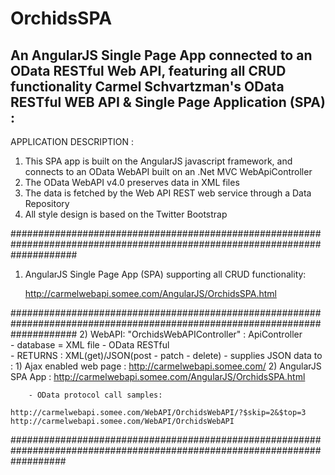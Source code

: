# OrchidsSPA
An AngularJS Single Page App connected to an OData RESTful Web API, featuring all CRUD functionality
Carmel Schvartzman's OData RESTful WEB API & Single Page Application (SPA) :
---------------------------------------------------------------------- 


APPLICATION DESCRIPTION :


1) This SPA app is built on the AngularJS javascript framework, and connects to an OData WebAPI 
built on an .Net MVC WebApiController
2) The OData WebAPI v4.0 preserves data in XML files
3) The data is fetched by the Web API REST web service through a Data Repository
4) All style design is based on the Twitter Bootstrap




############################################################################################################################
1) AngularJS Single Page App (SPA)  supporting all CRUD functionality:

  	  http://carmelwebapi.somee.com/AngularJS/OrchidsSPA.html



############################################################################################################################
2) WebAPI:  "OrchidsWebAPIController" : ApiController    
        - database = XML file - OData RESTful  
		- RETURNS : XML(get)/JSON(post - patch - delete)
        - supplies JSON data to :
		     1) Ajax enabled web page :  http://carmelwebapi.somee.com/
			   2) AngularJS SPA App :      http://carmelwebapi.somee.com/AngularJS/OrchidsSPA.html     

		- OData protocol call samples:

    http://carmelwebapi.somee.com/WebAPI/OrchidsWebAPI/?$skip=2&$top=3
    http://carmelwebapi.somee.com/WebAPI/OrchidsWebAPI




##########################################################################################################################
